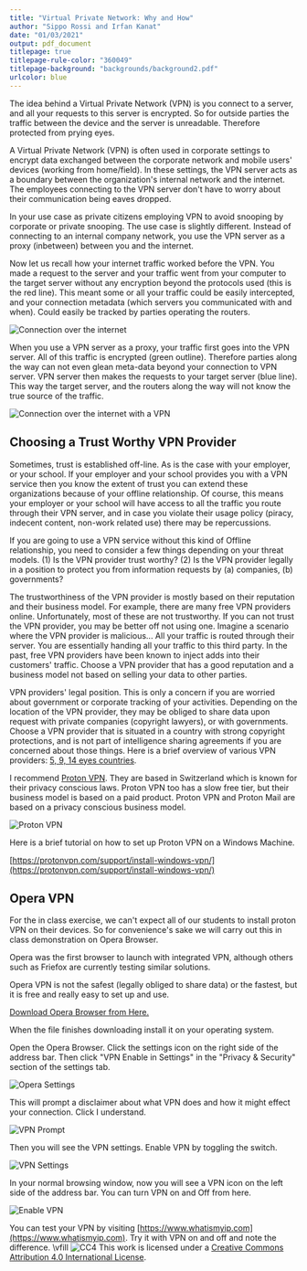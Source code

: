 ```yaml
---
title: "Virtual Private Network: Why and How"
author: "Sippo Rossi and Irfan Kanat"
date: "01/03/2021"
output: pdf_document
titlepage: true
titlepage-rule-color: "360049"
titlepage-background: "backgrounds/background2.pdf"
urlcolor: blue
---
```


The idea behind a Virtual Private Network (VPN) is you connect to a server, and all your requests to this server is encrypted. So for outside parties the traffic between the device and the server is unreadable. Therefore protected from prying eyes.

A Virtual Private Network (VPN) is often used in corporate settings to encrypt data exchanged between the corporate network and mobile users' devices (working from home/field). In these settings, the VPN server acts as a boundary between the organization's internal network and the internet. The employees connecting to the VPN server don't have to worry about their communication being eaves dropped.

In your use case as private citizens employing VPN to avoid snooping by corporate or private snooping. The use case is slightly different. Instead of connecting to an internal company network, you use the VPN server as a proxy (inbetween) between you and the internet.

Now let us recall how your internet traffic worked before the VPN. You made a request to the server and your traffic went from your computer to the target server without any encryption beyond the protocols used (this is the red line). This meant some or all your traffic could be easily intercepted, and your connection metadata (which servers you communicated with and when). Could easily be tracked by parties operating the routers.

![Connection over the internet](figures/RoutingPath.png)

When you use a VPN server as a proxy, your traffic first goes into the VPN server. All of this traffic is encrypted (green outline). Therefore parties along the way can not even glean meta-data beyond your connection to VPN server. VPN server then makes the requests to your target server (blue line). This way the target server, and the routers along the way will not know the true source of the traffic.

![Connection over the internet with a VPN](figures/RoutingPathVPN.png)

## Choosing a Trust Worthy VPN Provider

Sometimes, trust is established off-line. As is the case with your employer, or your school. If your employer and your school provides you with a VPN service then you know the extent of trust you can extend these organizations because of your offline relationship. Of course, this means your employer or your school will have access to all the traffic you route through their VPN server, and in case you violate their usage policy (piracy, indecent content, non-work related use) there may be repercussions.

If you are going to use a VPN service without this kind of Offline relationship, you need to consider a few things depending on your threat models. (1) Is the VPN provider trust worthy? (2) Is the VPN provider legally in a position to protect you from information requests by (a) companies, (b) governments? 

The trustworthiness of the VPN provider is mostly based on their reputation and their business model. For example, there are many free VPN providers online. Unfortunately, most of these are not trustworthy. If you can not trust the VPN provider, you may be better off not using one. Imagine a scenario where the VPN provider is malicious... All your traffic is routed through their server. You are essentially handing all your traffic to this third party. In the past, free VPN providers have been known to inject adds into their customers' traffic. Choose a VPN provider that has a good reputation and a business model not based on selling your data to other parties.

VPN providers' legal position. This is only a concern if you are worried about government or corporate tracking of your activities. Depending on the location of the VPN provider, they may be obliged to share data upon request with private companies (copyright lawyers), or with governments. Choose a VPN provider that is situated in a country with strong copyright protections, and is not part of intelligence sharing agreements if you are concerned about those things. Here is a brief overview of various VPN providers: [5, 9, 14 eyes countries](https://thebestvpn.com/5-9-14-eyes-countries/).

I recommend [Proton VPN](https://protonvpn.com). They are based in Switzerland which is known for their privacy conscious laws. Proton VPN too has a slow free tier, but their business model is based on a paid product. Proton VPN and Proton Mail are based on a privacy conscious business model.

![Proton VPN](figures/protonVPN.png)

Here is a brief tutorial on how to set up Proton VPN on a Windows Machine.

[https://protonvpn.com/support/install-windows-vpn/](https://protonvpn.com/support/install-windows-vpn/)

## Opera VPN 

For the in class exercise, we can't expect all of our students to install proton VPN on their devices. So for convenience's sake we will carry out this in class demonstration on Opera Browser.

Opera was the first browser to launch with integrated VPN, although others such as Friefox are currently testing similar solutions.

Opera VPN is not the safest (legally obliged to share data) or the fastest, but it is free and really easy to set up and use.

[Download Opera Browser from Here.](https://www.opera.com/download)

When the file finishes downloading install it on your operating system.

Open the Opera Browser. Click the settings icon on the right side of the address bar. Then click "VPN Enable in Settings" in the "Privacy & Security" section of the settings tab.

![Opera Settings](figures/OperaVPN1.png)

This will prompt a disclaimer about what VPN does and how it might effect your connection. Click I understand.

![VPN Prompt](figures/OperaVPN2.png)

Then you will see the VPN settings. Enable VPN by toggling the switch.

![VPN Settings](figures/OperaVPN3.png)

In your normal browsing window, now you will see a VPN icon on the left side of the address bar. You can turn VPN on and Off from here.

![Enable VPN](figures/OperaVPN4.png)

You can test your VPN by visiting [https://www.whatismyip.com](https://www.whatismyip.com). Try it with VPN on and off and note the difference.
\vfill
![CC4](CC4.png) This work is licensed under a [Creative Commons Attribution 4.0 International License](http://creativecommons.org/licenses/by/4.0/).
